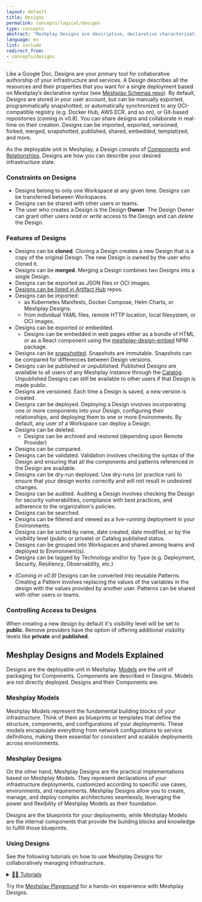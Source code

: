 ```yaml
---
layout: default
title: Designs
permalink: concepts/logical/designs
type: concepts
abstract: "Meshplay Designs are descriptive, declarative characterizations of how your Kubernetes infrastructure should be configured."
language: en
list: include
redirect_from:
- concepts/designs
---
```


Like a Google Doc, Designs are your primary tool for collaborative authorship of your infrastructure and services. A Design describes all the resources and their properties that you want for a single deployment based on Meshplay’s declarative syntax (see [Meshplay Schemas repo](https://github.com/meshplay/schemas)). By default, Designs are stored in your user account, but can be manually exported, programmatically snapshotted, or automatically synchronized to any OCI-compatible registry (e.g. Docker Hub, AWS ECR, and so on), or Git-based repositories (coming in v0.8). You can share designs and collaborate in real-time on their creation. Designs can be imported, exported, versioned, forked, merged, snapshotted, published, shared, embedded, templatized, and more.

As the deployable unit in Meshplay, a Design consists of [Components]({{site.baseurl}}/concepts/logical/components) and [Relationships]({{site.baseurl}}/concepts/logical/relationships). Designs are how you can describe your desired infrastructure state.

### Constraints on Designs

- Designs belong to only one Workspace at any given time. Designs can be transferred between Workspaces.
- Designs can be shared with other users or teams.
- The user who creates a Design is the Design **Owner**. The Design Owner can grant other users *read* or *write* access to the Design and can *delete* the Design.
  
### Features of Designs

- Designs can be **cloned**. Cloning a Design creates a new Design that is a copy of the original Design. The new Design is owned by the user who cloned it.
- Designs can be **merged**. Merging a Design combines two Designs into a single Design. 
  <!-- - Designs can be forked. Forking a Design creates a new Design that is a copy of the original Design. The new Design is owned by the user who forked it. -->
- Designs can be exported as JSON files or OCI images.
- [Designs can be listed in Artifact Hub](https://artifacthub.io/packages/search?kind=24&sort=relevance&page=1) repos.
- Designs can be imported:
  - as Kubernetes Manifests, Docker Compose, Helm Charts, or Meshplay Designs.
  - from individual YAML files, remote HTTP location, local filesystem, or OCI images.
- Designs can be exported or embedded.
  - Designs can be embedded in web pages either as a bundle of HTML or as a React component using the [meshplay-design-embed](https://www.npmjs.com/package/@khulnasoft/meshplay-design-embed) NPM package.
- Designs can be [snapshotted](https://docs.meshplay.khulnasofy.com/extensions/snapshot). Snapshots are immutable. Snapshots can be compared for differences between Design versions.
- Designs can be published or unpublished. Published Designs are available to all users of any Meshplay instance through the [Catalog]({{site.baseurl}}/concepts/catalog). Unpublished Designs can still be available to other users if that Design is made public.
- Designs are versioned. Each time a Design is saved, a new version is created.
  <!-- - You can revert to any previous version of a Design. -->
- Designs can be deployed. Deploying a Design involves incorporating one or more components into your Design, configuring their relationships, and deploying them to one or more Environments. By default, any user of a Workspace can deploy a Design.
- Designs can be deleted.
  - Designs can be archived and restored (depending upon Remote Provider)
- Designs can be compared.
- Designs can be validated. Validation involves checking the syntax of the Design and ensuring that all the components and patterns referenced in the Design are available.
- Designs can be dry-run deployed. Use dry-runs (or practice run) to ensure that your design works correctly and will not result in undesired changes.
- Designs can be audited. Auditing a Design involves checking the Design for security vulnerabilities, compliance with best practices, and adherence to the organization's policies.
- Designs can be searched.
- Designs can be filtered and viewed as a live-running deployment in your Environments.
- Designs can be sorted by name, date created, date modified, or by the visibility level (public or private) or Catalog published status.
- Designs can be grouped into Workspaces and shared among teams and deployed to Environment(s).
- Designs can be tagged by Technology and/or by Type (e.g. Deployment, Security, Resiliency, Observability, etc.)
<!-- - While there cannot be two components with the same name within a Design, however, there can be two components with the same name in different Designs. -->
- _(Coming in v0.9)_ Designs can be converted into reusable Patterns. Creating a Pattern involves replacing the values of the variables in the design with the values provided by another user. Patterns can be shared with other users or teams.

### Controlling Access to Designs

When creating a new design by default it's visibility level will be set to **public**. Remove providers have the option of offering additional visibility levels like **private** and **published**.

## Meshplay Designs and Models Explained

Designs are the deployable unit in Meshplay. [Models]({{site.baseurl}}/concepts/logical/models) are the unit of packaging for Components. Components are described in Designs. Models are not directly deployed. Designs and their Components are.

### Meshplay Models

Meshplay Models represent the fundamental building blocks of your infrastructure. Think of them as blueprints or templates that define the structure, components, and configurations of your deployments. These models encapsulate everything from network configurations to service definitions, making them essential for consistent and scalable deployments across environments.

### Meshplay Designs

On the other hand, Meshplay Designs are the practical implementations based on Meshplay Models. They represent declarations of your infrastructure deployments, customized according to specific use cases, environments, and requirements. Meshplay Designs allow you to create, manage, and deploy complex architectures seamlessly, leveraging the power and flexibility of Meshplay Models as their foundation.

Designs are the blueprints for your deployments, while Meshplay Models are the internal components that provide the building blocks and knowledge to fulfill those blueprints.

### Using Designs

See the following tutorials on how to use Meshplay Designs for collaboratively managing infrastructure.

  <details>
  <summary>
    <p style="display:inline">
      <a href="{{ site.baseurl }}/guides/infrastructure-management" class="text-black">🧑‍🔬 Tutorials</a>
    </p>
  </summary>
  <ul class="section-title">
      {% assign tutorials = site.pages | where: "category","tutorials" %}
      {% for item in tutorials %}
      {% if item.type=="guides" and item.category=="tutorials" and item.language=="en" -%}
        <li><a href="{{ site.baseurl }}{{ item.url }}">{{ item.title }}</a>
        {% if item.abstract != " " %}
          -  {{ item.abstract }}
        {% endif %}
        </li>
        {% endif %}
      {% endfor %}
  </ul>
</details>

Try the [Meshplay Playground](/installation/playground) for a hands-on experience with Meshplay Designs.
